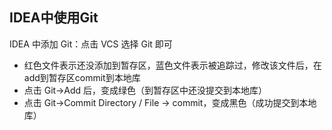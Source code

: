 ## IDEA中使用Git

IDEA 中添加 Git：点击 VCS 选择 Git 即可

- 红色文件表示还没添加到暂存区，蓝色文件表示被追踪过，修改该文件后，在add到暂存区commit到本地库
- 点击 Git->Add 后，变成绿色（到暂存区中还没提交到本地库）
- 点击 Git->Commit Directory / File -> commit，变成黑色（成功提交到本地库）